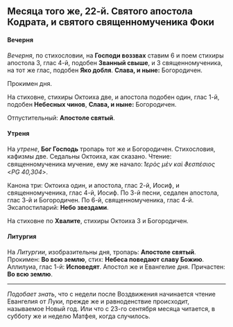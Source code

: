 
## Месяца того же, 22-й. Святого апостола Кодрата, и святого священномученика Фоки  

#### Вечерня

*Вечерня*, по стихословии, на **Господи воззвах** ставим 6 и поем стихиры апостола 3, глас 4-й, 
подобен **Званный свыше**, и 3 священномученика, на тот же глас, подобен **Яко добля**. 
**Слава, и ныне:** Богородичен. 

Прокимен дня. 

На стиховне, стихиры Октоиха две, и апостола подобен один, глас 1-й, подобен **Небесных чинов**, 
**Слава, и ныне:** Богородичен.

Отпустительный: **Апостоле святый**. 

#### Утреня

На *утрене*, **Бог Господь** тропарь тот же и Богородичен. Стихословия, кафизмы две. 
Седальны Октоиха, как сказано. Чтение: священномученика мучение, ему же начало: 
*̔Ιερὸς μὲν καὶ ϑεσπέσιος* <*PG 40,304*>.  

Канона три: Октоиха один, и апостола, глас 2-й, Иосиф, и священномученика, глас 4-й, Иосиф. 
По 3-й песни, седален апостола, глас 3-й и Богородичен. По 6-й, священномученика, глас 4-й. 
Эксапостиларий: **Небо звездами**.

На стиховне по **Хвалите**, стихиры Октоиха 3 и Богородичен. 

#### Литургия

На *Литургии*, изобразительны дня, тропарь: **Апостоле святый**. 
Прокимен: **Во всю землю**, стих: **Небеса поведают славу Божию**. 
Аллилуиа, глас 1-й: **Исповедят**. 
Апостол же и Евангелие дня. 
Причастен: **Во всю землю**.

---

*Подобает знать*, что с недели после Воздвижения начинается чтение Евангелия от Луки, прежде же 
и равноденствие происходит, называемое Новый год. Или что с 23-го сентября месяца читается, 
в субботу же и неделю Матфея, когда случилось.

